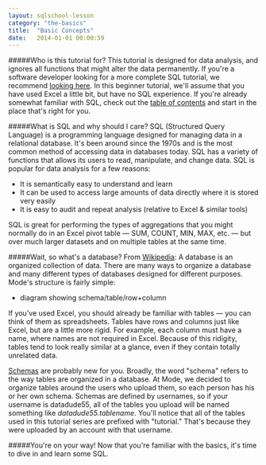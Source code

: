 ```yaml
---
layout: sqlschool-lesson
category: "the-basics"
title:  "Basic Concepts"
date:   2014-01-01 00:00:59
---
```


#####Who is this tutorial for?
This tutorial is designed for data analysis, and ignores all functions that might alter the data permanently. If you're a software developer looking for a more complete SQL tutorial, we recommend [looking here](LINK). In this beginner tutorial, we'll assume that you have used Excel a little bit, but have no SQL experience. If you're already somewhat familiar with SQL, check out the [table of contents](LINK) and start in the place that's right for you.

#####What is SQL and why should I care?
SQL (Structured Query Language) is a programming language designed for managing data in a relational database. It's been around since the 1970s and is the most common method of accessing data in databases today. SQL has a variety of functions that allows its users to read, manipulate, and change data. SQL is popular for data analysis for a few reasons:

* It is semantically easy to understand and learn
* It can be used to access large amounts of data directly where it is stored very easily
* It is easy to audit and repeat analysis (relative to Excel & similar tools)

SQL is great for performing the types of aggregations that you might normally do in an Excel pivot table &mdash; SUM, COUNT, MIN, MAX, etc. &mdash; but over much larger datasets and on multiple tables at the same time.

#####Wait, so what's a database?
From [Wikipedia](http://en.wikipedia.org/wiki/Database): A database is an organized collection of data. There are many ways to organize a database and many different types of databases designed for different purposes. Mode's structure is fairly simple:

* diagram showing schema/table/row+column

If you've used Excel, you should already be familiar with tables &mdash; you can think of them as spreadsheets. Tables have rows and columns just like Excel, but are a little more rigid. For example, each column must have a name, where names are not required in Excel. Because of this ridigity, tables tend to look really similar at a glance, even if they contain totally unrelated data.

[Schemas](http://en.wikipedia.org/wiki/Database_schema "Database Schemas") are probably new for you. Broadly, the word "schema" refers to the way tables are organized in a database. At Mode, we decided to organize tables around the users who upload them, so each person has his or her own schema. Schemas are defined by usernames, so if your username is datadude55, all of the tables you upload will be named something like *datadude55.tablename*. You'll notice that all of the tables used in this tutorial series are prefixed with "tutorial." That's because they were uploaded by an account with that username.

#####You're on your way!
Now that you're familiar with the basics, it's time to dive in and learn some SQL.

<LINK TO NEXT SEGMENT>
